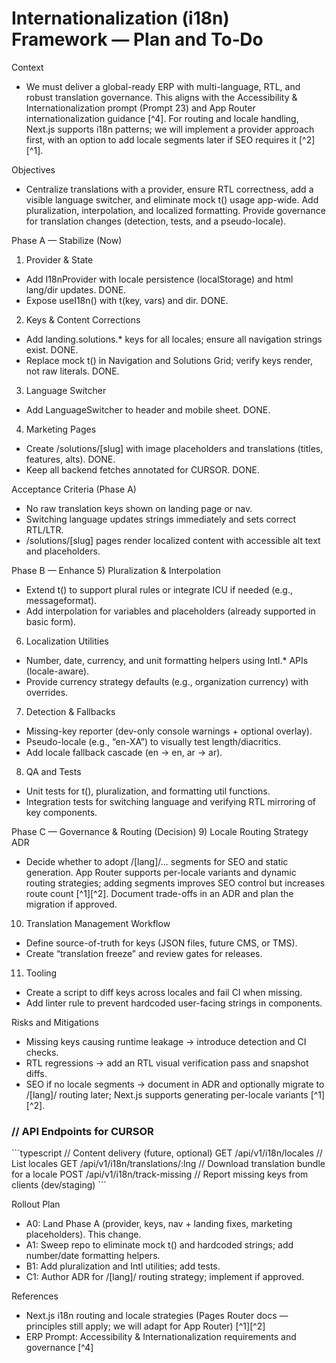 # Internationalization (i18n) Framework — Plan and To‑Do

Context
- We must deliver a global-ready ERP with multi-language, RTL, and robust translation governance. This aligns with the Accessibility & Internationalization prompt (Prompt 23) and App Router internationalization guidance [^4]. For routing and locale handling, Next.js supports i18n patterns; we will implement a provider approach first, with an option to add locale segments later if SEO requires it [^2][^1].

Objectives
- Centralize translations with a provider, ensure RTL correctness, add a visible language switcher, and eliminate mock t() usage app-wide. Add pluralization, interpolation, and localized formatting. Provide governance for translation changes (detection, tests, and a pseudo-locale).

Phase A — Stabilize (Now)
1) Provider & State
- Add I18nProvider with locale persistence (localStorage) and html lang/dir updates. DONE.
- Expose useI18n() with t(key, vars) and dir. DONE.

2) Keys & Content Corrections
- Add landing.solutions.* keys for all locales; ensure all navigation strings exist. DONE.
- Replace mock t() in Navigation and Solutions Grid; verify keys render, not raw literals. DONE.

3) Language Switcher
- Add LanguageSwitcher to header and mobile sheet. DONE.

4) Marketing Pages
- Create /solutions/[slug] with image placeholders and translations (titles, features, alts). DONE.
- Keep all backend fetches annotated for CURSOR. DONE.

Acceptance Criteria (Phase A)
- No raw translation keys shown on landing page or nav.
- Switching language updates strings immediately and sets correct RTL/LTR.
- /solutions/[slug] pages render localized content with accessible alt text and placeholders.

Phase B — Enhance
5) Pluralization & Interpolation
- Extend t() to support plural rules or integrate ICU if needed (e.g., messageformat).
- Add interpolation for variables and placeholders (already supported in basic form).

6) Localization Utilities
- Number, date, currency, and unit formatting helpers using Intl.* APIs (locale-aware).
- Provide currency strategy defaults (e.g., organization currency) with overrides.

7) Detection & Fallbacks
- Missing-key reporter (dev-only console warnings + optional overlay).
- Pseudo-locale (e.g., “en-XA”) to visually test length/diacritics.
- Add locale fallback cascade (en → en, ar → ar).

8) QA and Tests
- Unit tests for t(), pluralization, and formatting util functions.
- Integration tests for switching language and verifying RTL mirroring of key components.

Phase C — Governance & Routing (Decision)
9) Locale Routing Strategy ADR
- Decide whether to adopt /[lang]/... segments for SEO and static generation. App Router supports per-locale variants and dynamic routing strategies; adding segments improves SEO control but increases route count [^1][^2]. Document trade-offs in an ADR and plan the migration if approved.

10) Translation Management Workflow
- Define source-of-truth for keys (JSON files, future CMS, or TMS).
- Create “translation freeze” and review gates for releases.

11) Tooling
- Create a script to diff keys across locales and fail CI when missing.
- Add linter rule to prevent hardcoded user-facing strings in components.

Risks and Mitigations
- Missing keys causing runtime leakage → introduce detection and CI checks.
- RTL regressions → add an RTL visual verification pass and snapshot diffs.
- SEO if no locale segments → document in ADR and optionally migrate to /[lang]/ routing later; Next.js supports generating per-locale variants [^1][^2].

### // API Endpoints for CURSOR
\`\`\`typescript
// Content delivery (future, optional)
GET /api/v1/i18n/locales            // List locales
GET /api/v1/i18n/translations/:lng  // Download translation bundle for a locale
POST /api/v1/i18n/track-missing     // Report missing keys from clients (dev/staging)
\`\`\`

Rollout Plan
- A0: Land Phase A (provider, keys, nav + landing fixes, marketing placeholders). This change.
- A1: Sweep repo to eliminate mock t() and hardcoded strings; add number/date formatting helpers.
- B1: Add pluralization and Intl utilities; add tests.
- C1: Author ADR for /[lang]/ routing strategy; implement if approved.

References
- Next.js i18n routing and locale strategies (Pages Router docs — principles still apply; we will adapt for App Router) [^1][^2]
- ERP Prompt: Accessibility & Internationalization requirements and governance [^4]
